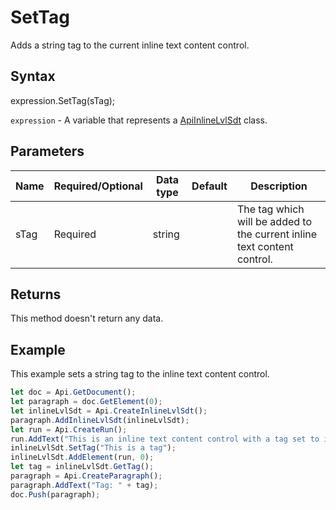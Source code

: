 # SetTag

Adds a string tag to the current inline text content control.

## Syntax

expression.SetTag(sTag);

`expression` - A variable that represents a [ApiInlineLvlSdt](../ApiInlineLvlSdt.md) class.

## Parameters

| **Name** | **Required/Optional** | **Data type** | **Default** | **Description** |
| ------------- | ------------- | ------------- | ------------- | ------------- |
| sTag | Required | string |  | The tag which will be added to the current inline text content control. |

## Returns

This method doesn't return any data.

## Example

This example sets a string tag to the inline text content control.

```javascript
let doc = Api.GetDocument();
let paragraph = doc.GetElement(0);
let inlineLvlSdt = Api.CreateInlineLvlSdt();
paragraph.AddInlineLvlSdt(inlineLvlSdt);
let run = Api.CreateRun();
run.AddText("This is an inline text content control with a tag set to it.");
inlineLvlSdt.SetTag("This is a tag");
inlineLvlSdt.AddElement(run, 0);
let tag = inlineLvlSdt.GetTag();
paragraph = Api.CreateParagraph();
paragraph.AddText("Tag: " + tag);
doc.Push(paragraph);
```
